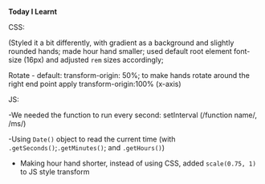 **Today I Learnt** 


CSS:

(Styled it a bit differently, with gradient as a background and slightly rounded hands; made hour hand smaller; used default root element font-size (16px) and adjusted ```rem``` sizes accordingly;

Rotate - default: transform-origin: 50%; to make hands rotate around the right end point apply transform-origin:100% (x-axis)

JS:

-We needed the function to run every second: setInterval (/function name/, /ms/)

-Using ```Date()``` object to read the current time (with ```.getSeconds()```;```.getMinutes()```; and ```.getHours()```)

- Making hour hand shorter, instead of using CSS, added ```scale(0.75, 1)``` to JS style transform

